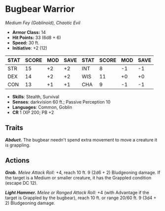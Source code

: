 # Bugbear Warrior

*Medium Fey (Goblinoid), Chaotic Evil*

- **Armor Class:** 14
- **Hit Points:** 33 (6d8 + 6)
- **Speed:** 30 ft.
- **Initiative**: +2 (12)

|STAT|SCORE|MOD|SAVE|STAT|SCORE|MOD|SAVE|
| --- | --- | --- | ---- |---| --- | --- | ---- |
| STR | 15 | +2 | +2 | INT | 8 | -1 | -1 |
| DEX | 14 | +2 | +2 | WIS | 11 | +0 | +0 |
| CON | 13 | +1 | +1 | CHA | 9 | -1 | -1 |

- **Skills**: Stealth, Survival
- **Senses**: darkvision 60 ft.; Passive Perception 10
- **Languages**: Common, Goblin
- **CR** 1 (XP 200; PB +2

## Traits

***Abduct.*** The bugbear needn't spend extra movement to move a creature it is grappling.


## Actions

***Grab.*** *Melee Attack Roll:* +4, reach 10 ft. 9 (2d6 + 2) Bludgeoning damage. If the target is a Medium or smaller creature, it has the Grappled condition (escape DC 12).

***Light Hammer.*** *Melee or Ranged Attack Roll:* +4 (with Advantage if the target is Grappled by the bugbear), reach 10 ft. or range 20/60 ft. 9 (3d4 + 2) Bludgeoning damage.

